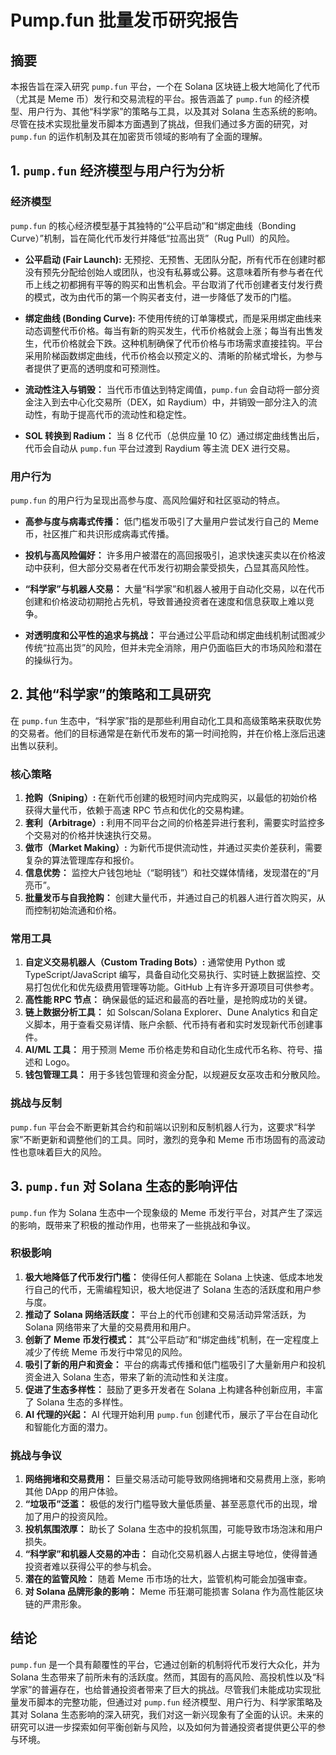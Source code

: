 # Pump.fun 批量发币研究报告

## 摘要

本报告旨在深入研究 `pump.fun` 平台，一个在 Solana 区块链上极大地简化了代币（尤其是 Meme 币）发行和交易流程的平台。报告涵盖了 `pump.fun` 的经济模型、用户行为、其他“科学家”的策略与工具，以及其对 Solana 生态系统的影响。尽管在技术实现批量发币脚本方面遇到了挑战，但我们通过多方面的研究，对 `pump.fun` 的运作机制及其在加密货币领域的影响有了全面的理解。

## 1. `pump.fun` 经济模型与用户行为分析

### 经济模型

`pump.fun` 的核心经济模型基于其独特的“公平启动”和“绑定曲线（Bonding Curve）”机制，旨在简化代币发行并降低“拉高出货”（Rug Pull）的风险。

*   **公平启动 (Fair Launch):** 无预挖、无预售、无团队分配，所有代币在创建时都没有预先分配给创始人或团队，也没有私募或公募。这意味着所有参与者在代币上线之初都拥有平等的购买和出售机会。平台取消了代币创建者支付发行费的模式，改为由代币的第一个购买者支付，进一步降低了发币的门槛。

*   **绑定曲线 (Bonding Curve):** 不使用传统的订单簿模式，而是采用绑定曲线来动态调整代币价格。每当有新的购买发生，代币价格就会上涨；每当有出售发生，代币价格就会下跌。这种机制确保了代币价格与市场需求直接挂钩。平台采用阶梯函数绑定曲线，代币价格会以预定义的、清晰的阶梯式增长，为参与者提供了更高的透明度和可预测性。

*   **流动性注入与销毁：** 当代币市值达到特定阈值，`pump.fun` 会自动将一部分资金注入到去中心化交易所（DEX，如 Raydium）中，并销毁一部分注入的流动性，有助于提高代币的流动性和稳定性。

*   **SOL 转换到 Radium：** 当 8 亿代币（总供应量 10 亿）通过绑定曲线售出后，代币会自动从 `pump.fun` 平台过渡到 Raydium 等主流 DEX 进行交易。

### 用户行为

`pump.fun` 的用户行为呈现出高参与度、高风险偏好和社区驱动的特点。

*   **高参与度与病毒式传播：** 低门槛发币吸引了大量用户尝试发行自己的 Meme 币，社区推广和共识形成病毒式传播。

*   **投机与高风险偏好：** 许多用户被潜在的高回报吸引，追求快速买卖以在价格波动中获利，但大部分交易者在代币发行初期会蒙受损失，凸显其高风险性。

*   **“科学家”与机器人交易：** 大量“科学家”和机器人被用于自动化交易，以在代币创建和价格波动初期抢占先机，导致普通投资者在速度和信息获取上难以竞争。

*   **对透明度和公平性的追求与挑战：** 平台通过公平启动和绑定曲线机制试图减少传统“拉高出货”的风险，但并未完全消除，用户仍面临巨大的市场风险和潜在的操纵行为。

## 2. 其他“科学家”的策略和工具研究

在 `pump.fun` 生态中，“科学家”指的是那些利用自动化工具和高级策略来获取优势的交易者。他们的目标通常是在新代币发布的第一时间抢购，并在价格上涨后迅速出售以获利。

### 核心策略

1.  **抢购（Sniping）:** 在新代币创建的极短时间内完成购买，以最低的初始价格获得大量代币，依赖于高速 RPC 节点和优化的交易构建。
2.  **套利（Arbitrage）:** 利用不同平台之间的价格差异进行套利，需要实时监控多个交易对的价格并快速执行交易。
3.  **做市（Market Making）:** 为新代币提供流动性，并通过买卖价差获利，需要复杂的算法管理库存和报价。
4.  **信息优势：** 监控大户钱包地址（“聪明钱”）和社交媒体情绪，发现潜在的“月亮币”。
5.  **批量发币与自我抢购：** 创建大量代币，并通过自己的机器人进行首次购买，从而控制初始流通和价格。

### 常用工具

1.  **自定义交易机器人（Custom Trading Bots）:** 通常使用 Python 或 TypeScript/JavaScript 编写，具备自动化交易执行、实时链上数据监控、交易打包优化和优先级费用管理等功能。GitHub 上有许多开源项目可供参考。
2.  **高性能 RPC 节点：** 确保最低的延迟和最高的吞吐量，是抢购成功的关键。
3.  **链上数据分析工具：** 如 Solscan/Solana Explorer、Dune Analytics 和自定义脚本，用于查看交易详情、账户余额、代币持有者和实时发现新代币创建事件。
4.  **AI/ML 工具：** 用于预测 Meme 币价格走势和自动化生成代币名称、符号、描述和 Logo。
5.  **钱包管理工具：** 用于多钱包管理和资金分配，以规避反女巫攻击和分散风险。

### 挑战与反制

`pump.fun` 平台会不断更新其合约和前端以识别和反制机器人行为，这要求“科学家”不断更新和调整他们的工具。同时，激烈的竞争和 Meme 币市场固有的高波动性也意味着巨大的风险。

## 3. `pump.fun` 对 Solana 生态的影响评估

`pump.fun` 作为 Solana 生态中一个现象级的 Meme 币发行平台，对其产生了深远的影响，既带来了积极的推动作用，也带来了一些挑战和争议。

### 积极影响

1.  **极大地降低了代币发行门槛：** 使得任何人都能在 Solana 上快速、低成本地发行自己的代币，无需编程知识，极大地促进了 Solana 生态的活跃度和用户参与度。
2.  **推动了 Solana 网络活跃度：** 平台上的代币创建和交易活动异常活跃，为 Solana 网络带来了大量的交易费用和用户。
3.  **创新了 Meme 币发行模式：** 其“公平启动”和“绑定曲线”机制，在一定程度上减少了传统 Meme 币发行中常见的风险。
4.  **吸引了新的用户和资金：** 平台的病毒式传播和低门槛吸引了大量新用户和投机资金进入 Solana 生态，带来了新的流动性和关注度。
5.  **促进了生态多样性：** 鼓励了更多开发者在 Solana 上构建各种创新应用，丰富了 Solana 生态的多样性。
6.  **AI 代理的兴起：** AI 代理开始利用 `pump.fun` 创建代币，展示了平台在自动化和智能化方面的潜力。

### 挑战与争议

1.  **网络拥堵和交易费用：** 巨量交易活动可能导致网络拥堵和交易费用上涨，影响其他 DApp 的用户体验。
2.  **“垃圾币”泛滥：** 极低的发行门槛导致大量低质量、甚至恶意代币的出现，增加了用户的投资风险。
3.  **投机氛围浓厚：** 助长了 Solana 生态中的投机氛围，可能导致市场泡沫和用户损失。
4.  **“科学家”和机器人交易的冲击：** 自动化交易机器人占据主导地位，使得普通投资者难以获得公平的参与机会。
5.  **潜在的监管风险：** 随着 Meme 币市场的壮大，监管机构可能会加强审查。
6.  **对 Solana 品牌形象的影响：** Meme 币狂潮可能损害 Solana 作为高性能区块链的严肃形象。

## 结论

`pump.fun` 是一个具有颠覆性的平台，它通过创新的机制将代币发行大众化，并为 Solana 生态带来了前所未有的活跃度。然而，其固有的高风险、高投机性以及“科学家”的普遍存在，也给普通投资者带来了巨大的挑战。尽管我们未能成功实现批量发币脚本的完整功能，但通过对 `pump.fun` 经济模型、用户行为、科学家策略及其对 Solana 生态影响的深入研究，我们对这一新兴现象有了全面的认识。未来的研究可以进一步探索如何平衡创新与风险，以及如何为普通投资者提供更公平的参与环境。



